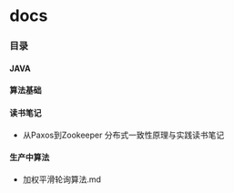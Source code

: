 # docs
### 目录

#### JAVA

#### 算法基础

#### 读书笔记

- 从Paxos到Zookeeper 分布式一致性原理与实践读书笔记

#### 生产中算法

- 加权平滑轮询算法.md